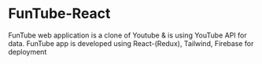 # FunTube-React
FunTube web application is a clone of Youtube &amp; is using YouTube API for data. FunTube app is developed using React-(Redux), Tailwind, Firebase for deployment
